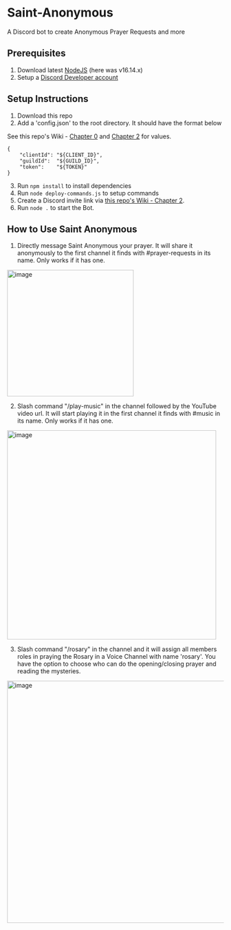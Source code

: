 # Saint-Anonymous

A Discord bot to create Anonymous Prayer Requests and more

## Prerequisites

1. Download latest [NodeJS](https://nodejs.org/en/) (here was v16.14.x)
2. Setup a [Discord Developer account](https://discord.com/login?redirect_to=%2Fdevelopers%2Fapplications)

## Setup Instructions

1. Download this repo
2. Add a 'config.json' to the root directory. It should have the format below

See this repo's Wiki - [Chapter 0](https://github.com/JoshuaTheEngineer/joshua-creates-a-discord-bot/wiki/How-to-Create-a-Discord-Bot#ch-0-initialize-discord-app) and [Chapter 2](https://github.com/JoshuaTheEngineer/joshua-creates-a-discord-bot/wiki/How-to-Create-a-Discord-Bot#ch-2-setup-your-discord-bot-app-for-the-server) for values.

```
{
	"clientId":	"${CLIENT_ID}",
	"guildId":	"${GUILD_ID}",
	"token":	"${TOKEN}"
}
```

3. Run `npm install` to install dependencies
4. Run `node deploy-commands.js` to setup commands
5. Create a Discord invite link via [this repo's Wiki - Chapter 2](https://github.com/JoshuaTheEngineer/joshua-creates-a-discord-bot/wiki/How-to-Create-a-Discord-Bot#ch-2-setup-your-discord-bot-app-for-the-server).
6. Run `node .` to start the Bot.

## How to Use Saint Anonymous

1. Directly message Saint Anonymous your prayer. It will share it anonymously to the first channel it finds with #prayer-requests in its name. Only works if it has one.
<img width="294" alt="image" src="https://user-images.githubusercontent.com/13317525/162878378-4491ac9c-cba0-4aa6-8da7-8253e44b04cc.png">

2. Slash command "/play-music" in the channel followed by the YouTube video url. It will start playing it in the first channel it finds with #music in its name. Only works if it has one.
<img width="486" alt="image" src="https://user-images.githubusercontent.com/13317525/162878431-ec710882-870d-4fe5-98c1-d04636ab74f9.png">

3. Slash command "/rosary" in the channel and it will assign all members roles in praying the Rosary in a Voice Channel with name 'rosary'. You have the option to choose who can do the opening/closing prayer and reading the mysteries.
<img width="563" alt="image" src="https://user-images.githubusercontent.com/13317525/162878465-feb38fdc-cfd7-4177-adc9-88213d5d64cc.png">
